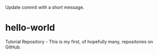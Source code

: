 Update commit with a short message.

# hello-world
Tutorial Repository - This is my first, of hopefully many, repositories on GitHub.
